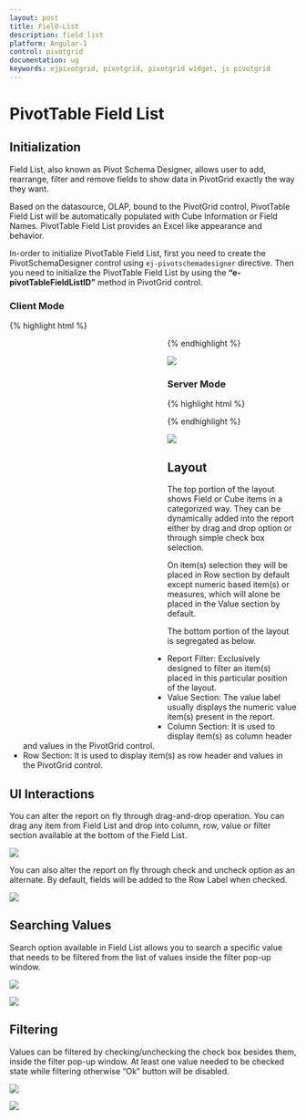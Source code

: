 ```yaml
---
layout: post
title: Field-List
description: field list
platform: Angular-1
control: pivotgrid
documentation: ug
keywords: ejpivotgrid, pivotgrid, pivotgrid widget, js pivotgrid 
---
```


# PivotTable Field List

## Initialization  
Field List, also known as Pivot Schema Designer, allows user to add, rearrange, filter and remove fields to show data in PivotGrid exactly the way they want.

Based on the datasource, OLAP, bound to the PivotGrid control, PivotTable Field List will be automatically populated with Cube Information or Field Names. PivotTable Field List provides an Excel like appearance and behavior.

In-order to initialize PivotTable Field List, first you need to create the PivotSchemaDesigner control using `ej-pivotschemadesigner` directive. Then you need to initialize the PivotTable Field List by using the **“e-pivotTableFieldListID”** method in PivotGrid control.

### Client Mode

{% highlight html %}

<div ng-controller="PivotGridCtrl">
    <div id="PivotGrid1" ej-pivotgrid e-datasource="datasource" e-pivotTableFieldListID="pivotTableFieldListID" style="height: 350px; width: 55%; float: left; overflow: auto" />
    <div id="PivotSchemaDesigner1" ej-pivotschemadesigner="" e-olap="olap" style="height:650px;width:40% !important;margin-top:20px;"></div>
</div>
<script>
    angular.module("PivotGridApp",["ejangular"]).controller('PivotGridCtrl', function ($scope) {
        $scope.dataSource = {
            data: "http://bi.syncfusion.com/olap/msmdpump.dll", //data source
            catalog: "Adventure Works DW 2008 SE",
            cube: "Adventure Works",
            rows: [
                {
                    fieldName: "[Date].[Fiscal]"
                }
            ],
            columns: [
                {
                    fieldName: "[Customer].[Customer Geography]"
                }
            ],
            values: [
                {
                    measures: [
                        {
                            fieldName: "[Measures].[Internet Sales Amount]"
                        }
                    ],
                    axis: "columns"
                }
            ]
        };
        $scope.datasource = $scope.dataSource;
        $scope.pivotTableFieldListID = "PivotSchemaDesigner1";
        $scope.olap = {
            showKPI: false, 
            showNamedSets: true
        };
    })
</script>   

{% endhighlight %}

![](PivotTable-Field-List_images/olapclientfieldlsit.png)

### Server Mode

{% highlight html %}

<div ng-controller="PivotGridCtrl">
    <div id="PivotGrid1" ej-pivotgrid e-url="url" e-pivotTableFieldListID="pivotTableFieldListID" style="height: 350px; width: 55%; float: left; overflow: auto" />
    <div id="PivotSchemaDesigner1" ej-pivotschemadesigner="" style="height:650px;width:40% !important;margin-top:20px;"></div>
</div>
<script>
    angular.module("PivotGridApp",["ejangular"]).controller('PivotGridCtrl', function ($scope) 
    {
        $scope.url = "/Olap";
        $scope.pivotTableFieldListID = "PivotSchemaDesigner1";
    });
</script>

{% endhighlight %}

![](PivotTable-Field-List_images/schema1.png)

## Layout
The top portion of the layout shows Field or Cube items in a categorized way. They can be dynamically added into the report either by drag and drop option or through simple check box selection.
 
On item(s) selection they will be placed in Row section by default except numeric based item(s) or measures, which will alone be placed in the Value section by default.
 
The bottom portion of the layout is segregated as below.

* Report Filter: Exclusively designed to filter an item(s) placed in this particular position of the layout. 
* Value Section: The value label usually displays the numeric value item(s) present in the report.
* Column Section: It is used to display item(s) as column header and values in the PivotGrid control. 
* Row Section: It is used to display item(s) as row header and values in the PivotGrid control.

## UI Interactions
You can alter the report on fly through drag-and-drop operation. You can drag any item from Field List and drop into column, row, value or filter section available at the bottom of the Field List.

![](PivotTable-Field-List_images/ui-operartion.png)
 
You can also alter the report on fly through check and uncheck option as an alternate. By default, fields will be added to the Row Label when checked.

![](PivotTable-Field-List_images/pivotfield.png)
 
## Searching Values
Search option available in Field List allows you to search a specific value that needs to be filtered from the list of values inside the filter pop-up window.

![](PivotTable-Field-List_images/filterclick.png)

![](PivotTable-Field-List_images/search.png)

## Filtering
Values can be filtered by checking/unchecking the check box besides them, inside the filter pop-up window. At least one value needed to be checked state while filtering otherwise “Ok” button will be disabled.

![](PivotTable-Field-List_images/filterclick.png)

![](PivotTable-Field-List_images/filter.png)



